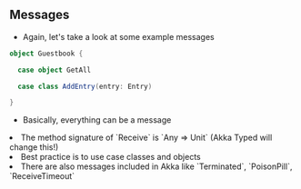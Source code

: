 ## Messages


* Again, let's take a look at some example messages

```Scala
object Guestbook {

  case object GetAll

  case class AddEntry(entry: Entry)

}
```


* Basically, everything can be a message

<li class="fragment">The method signature of `Receive` is `Any => Unit` (Akka Typed will change this!)</li>

<li class="fragment">Best practice is to use case classes and objects</li>

<li class="fragment">There are also messages included in Akka like `Terminated`, `PoisonPill`, `ReceiveTimeout`</li>
